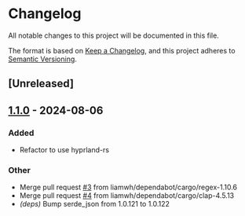# Changelog
All notable changes to this project will be documented in this file.

The format is based on [Keep a Changelog](https://keepachangelog.com/en/1.0.0/),
and this project adheres to [Semantic Versioning](https://semver.org/spec/v2.0.0.html).

## [Unreleased]

## [1.1.0](https://github.com/liamwh/HyprFocus/compare/v1.0.0...v1.1.0) - 2024-08-06

### Added
- Refactor to use hyprland-rs

### Other
- Merge pull request [#3](https://github.com/liamwh/HyprFocus/pull/3) from liamwh/dependabot/cargo/regex-1.10.6
- Merge pull request [#4](https://github.com/liamwh/HyprFocus/pull/4) from liamwh/dependabot/cargo/clap-4.5.13
- *(deps)* Bump serde_json from 1.0.121 to 1.0.122
